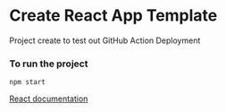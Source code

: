 # Create React App Template

Project create to test out GitHub Action Deployment

### To run the project

`npm start`

[React documentation](https:///reactjs.org/)
